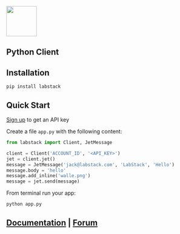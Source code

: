 <a href="https://labstack.com"><img height="80" src="https://cdn.labstack.com/images/labstack-logo.svg"></a>

## Python Client

## Installation

`pip install labstack`

## Quick Start

[Sign up](https://labstack.com/signup) to get an API key

Create a file `app.py` with the following content:

```python
from labstack import Client, JetMessage

client = Client('ACCOUNT_ID', '<API_KEY>')
jet = client.jet()
message = JetMessage('jack@labstack.com', 'LabStack', 'Hello')
message.body = 'hello'
message.add_inline('walle.png')
message = jet.send(message)
```

From terminal run your app:

```sh
python app.py
```

## [Documentation](https://labstack.com/docs) | [Forum](https://forum.labstack.com)